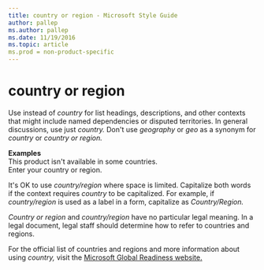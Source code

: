 ```yaml
---
title: country or region - Microsoft Style Guide
author: pallep
ms.author: pallep
ms.date: 11/19/2016
ms.topic: article
ms.prod = non-product-specific
---
```


# country or region

Use instead of *country*
for list headings, descriptions, and other contexts that might include
named dependencies or disputed territories. In general discussions, use
just *country.* Don't use *geography* or *geo* as a synonym for *country* or *country or region.*

**Examples**  
This product isn't available in some countries.  
Enter your country or region.

It's OK to use *country/region* where space is limited. Capitalize both words if the context requires *country* to be capitalized. For example, if *country/region* is used as a label in a form, capitalize as *Country/Region.*

*Country or region* and *country/region* have no particular legal meaning. In a legal document, legal staff should determine how to refer to countries and regions. 

For the official list of countries and regions and more information about using *country,* visit the [Microsoft Global Readiness website](https://microsoft.sharepoint.com/teams/celaGlobalReadiness/KBLibrary/1000.docx?web=1 "Global Readiness Knowledge Base")[.](https://globalready.azurewebsites.net/KBArticle/ViewHtmlPage/1 "Global Readiness Knowledge Base")
